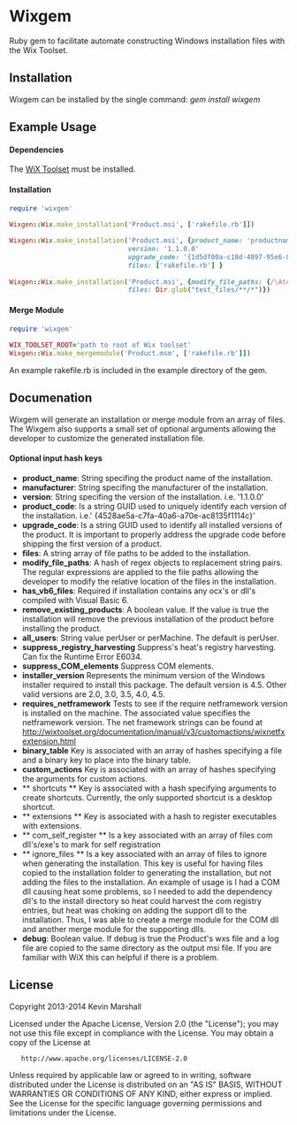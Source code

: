 # Wixgem
Ruby gem to facilitate automate constructing Windows installation files 
with the Wix Toolset.

## Installation
Wixgem can be installed by the single command: *gem install wixgem*

## Example Usage
#### Dependencies
The [WiX Toolset](http://wixtoolset.org) must be installed.

#### Installation
```ruby
require 'wixgem'
	
Wixgen::Wix.make_installation('Product.msi', ['rakefile.rb']])

Wixgen::Wix.make_installation('Product.msi', {product_name: 'productname',
                              version: '1.1.0.0'
                              upgrade_code: '{1d5df00a-c18d-4897-95e6-8c936dd19647}',
                              files: ['rakefile.rb'] }	
					   
Wixgen::Wix.make_installation('Product.msi', {modify_file_paths: {/\Atest_files\// => ''}, 
                              files: Dir.glob("test_files/**/*")})					   
```
  
#### Merge Module
```ruby
require 'wixgem'
	
WIX_TOOLSET_ROOT='path to root of Wix toolset'
Wixgen::Wix.make_mergemodule('Product.msm', ['rakefile.rb']])

```
An example rakefile.rb is included in the example directory of the gem.

## Documenation

Wixgem will generate an installation or merge module from an array of files. The Wixgem also supports a 
small set of optional arguments allowing the developer to customize the generated installation file. 

#### Optional input hash keys
* **product_name**: String specifing the product name of the installation.
* **manufacturer**: String specifing the manufacturer of the installation.
* **version**:      String specifing the version of the installation. i.e. '1.1.0.0'
* **product_code**: Is a string GUID used to uniquely identify each version of the installation. i.e.' {4528ae5a-c7fa-40a6-a70e-ac8135f1114c}'
* **upgrade_code**: Is a string GUID used to identify all installed versions of the product. It is important to 
                 properly address the upgrade code before shipping the first version of a product.
* **files**:        A string array of file paths to be added to the installation.
* **modify_file_paths**: A hash of regex objects to replacement string pairs. The regular expressions are applied to
                      the file paths allowing the developer to modify the relative location of the files in the installation.
* **has_vb6_files**: Required if installation contains any ocx's or dll's compiled with Visual Basic 6.
* **remove_existing_products**: A boolean value. If the value is true the installation will remove the previous 
                                installation of the product before installing the product.
* **all_users**: String value perUser or perMachine. The default is perUser.
* **suppress_registry_harvesting** Suppress's heat's registry harvesting. Can fix the Runtime Error E6034.		 
* **suppress_COM_elements** Suppress COM elements.
* **installer_version** Represents the minimum version of the Windows installer required to install
                        this package. The default version is 4.5. Other valid versions are 2.0,
						3.0, 3.5, 4.0, 4.5.
* **requires_netframework** Tests to see if the require netframework version is installed on the machine. The
                            associated value specifies the netframework version. The net framework strings can
                            be found at http://wixtoolset.org/documentation/manual/v3/customactions/wixnetfxextension.html							
* **binary_table**  Key is associated with an array of hashes specifying a file and a binary key to place into the 
                    binary table.
* **custom_actions** Key is associated with an array of hashes specifying the arguments for custom actions.
* ** shortcuts ** Key is associated with a hash specifying arguments to create shortcuts. Currently, 
                  the only supported shortcut is a desktop shortcut.
* ** extensions ** Key is associated with a hash to register executables with extensions.
* ** com_self_register ** Is a key associated with an array of files com dll's/exe's to mark for self
                          registration
* ** ignore_files ** Is a key associated with an array of files to ignore when generating the installation. This
                     key is useful for having files copied to the installation folder to generating the installation,
					 but not adding the files to the installation. An example of usage is I had a COM dll causing 
					 heat some problems, so I needed to add the dependency dll's to the install directory so heat could
					 harvest the com registry entries, but heat was choking on adding the support dll to the 
					 installation. Thus, I was able to create a merge module for the COM dll and another merge module for
					 the supporting dlls.
* **debug**: Boolean value. If debug is true the Product's wxs file and a log file are copied
             to the same directory as the output msi file. If you are familiar with WiX this can helpful
			 if there is a problem.      

## License
Copyright 2013-2014 Kevin Marshall

   Licensed under the Apache License, Version 2.0 (the "License");
   you may not use this file except in compliance with the License.
   You may obtain a copy of the License at

       http://www.apache.org/licenses/LICENSE-2.0

   Unless required by applicable law or agreed to in writing, software
   distributed under the License is distributed on an "AS IS" BASIS,
   WITHOUT WARRANTIES OR CONDITIONS OF ANY KIND, either express or implied.
   See the License for the specific language governing permissions and
   limitations under the License.
